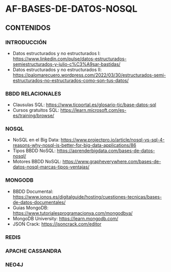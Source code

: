 # AF-BASES-DE-DATOS-NOSQL

## CONTENIDOS 

### INTRODUCCIÓN

- Datos estructurados y no estructurados I: https://www.linkedin.com/pulse/datos-estructurados-semiestructurados-y-julio-c%C3%A9sar-bastidas/
- Datos estructurados y no estructurados II: https://palomarecuero.wordpress.com/2022/03/30/estructurados-semi-estructurados-no-estructurados-como-son-tus-datos/

### BBDD RELACIONALES

- Clausulas SQL: https://www.ticportal.es/glosario-tic/base-datos-sql
- Cursos gratuitos SQL: https://learn.microsoft.com/es-es/training/browse/

### NOSQL

- NoSQL en el Big Data: https://www.projectpro.io/article/nosql-vs-sql-4-reasons-why-nosql-is-better-for-big-data-applications/86
- Tipos BBDD NoSQL: https://aprenderbigdata.com/bases-de-datos-nosql/
- Motores BBDD NoSQL: https://www.grapheverywhere.com/bases-de-datos-nosql-marcas-tipos-ventajas/

### MONGODB

- BBDD Documental: https://www.ionos.es/digitalguide/hosting/cuestiones-tecnicas/bases-de-datos-documentales/
- Guias MongoDB: https://www.tutorialesprogramacionya.com/mongodbya/
- MongoDB University: https://learn.mongodb.com/
- JSON Crack: https://jsoncrack.com/editor

### REDIS

### APACHE CASSANDRA

### NEO4J

